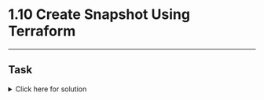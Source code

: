 # 1.10 Create Snapshot Using Terraform
---
## Task

<details>
  <summary>Click here for solution</summary>

  ## Solution
  
</details>
